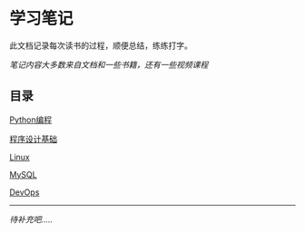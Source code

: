 # 学习笔记

此文档记录每次读书的过程，顺便总结，练练打字。

*笔记内容大多数来自文档和一些书籍，还有一些视频课程*

## 目录



[Python编程](<https://github.com/xth0331/Notes/tree/master/Notes/%E7%AC%94%E8%AE%B0/Python%E7%BC%96%E7%A8%8B>)

[程序设计基础](https://github.com/xth0331/Notes/tree/master/Notes/%E7%AC%94%E8%AE%B0/%E7%A8%8B%E5%BA%8F%E8%AE%BE%E8%AE%A1)

[Linux](https://github.com/xth0331/Notes/tree/master/Notes/笔记/Linux)

[MySQL](https://github.com/xth0331/Notes/tree/master/Notes/%E7%AC%94%E8%AE%B0/MySQL)

[DevOps](https://github.com/xth0331/Notes/tree/master/Notes/%E7%AC%94%E8%AE%B0/DevOps)

------------------



*待补充吧.....*

